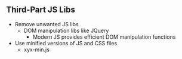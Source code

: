 ## Third-Part JS Libs

- Remove unwanted JS libs 
    - DOM manipulation libs like JQuery
        - Modern JS provides efficient DOM manipulation functions
- Use minified versions of JS and CSS files
    - xyx-min.js
